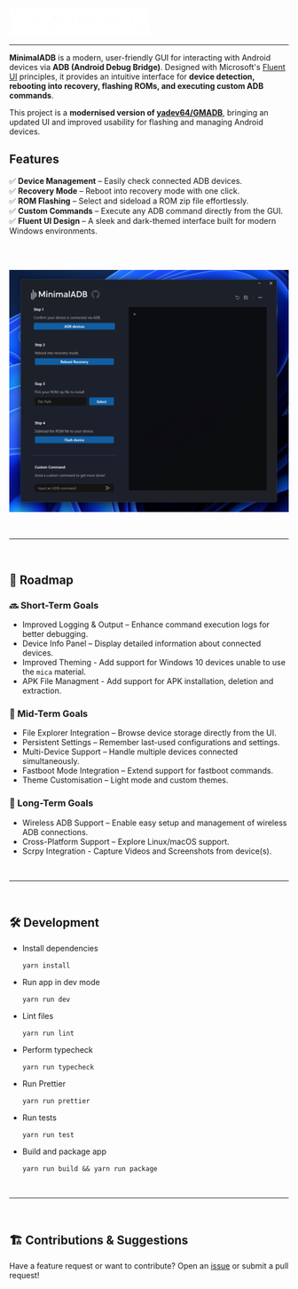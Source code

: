 <img src="src/renderer/assets/MinimalADB_White_Small.png" style="height: 50px"/>

---

**MinimalADB** is a modern, user-friendly GUI for interacting with Android devices via **ADB (Android Debug Bridge)**. Designed with Microsoft's [Fluent UI](https://developer.microsoft.com/en-us/fluentui#/) principles, it provides an intuitive interface for **device detection, rebooting into recovery, flashing ROMs, and executing custom ADB commands**.

This project is a **modernised version of [yadev64/GMADB](https://github.com/yadev64/GMADB)**, bringing an updated UI and improved usability for flashing and managing Android devices.

## Features

✅ **Device Management** – Easily check connected ADB devices.  
✅ **Recovery Mode** – Reboot into recovery mode with one click.  
✅ **ROM Flashing** – Select and sideload a ROM zip file effortlessly.  
✅ **Custom Commands** – Execute any ADB command directly from the GUI.  
✅ **Fluent UI Design** – A sleek and dark-themed interface built for modern Windows environments.  

<br />
<br />

![Windows Dark](docs/windows-dark.png)

<br />

---

<br />

## 📅 Roadmap
### 🔜 Short-Term Goals
* Improved Logging & Output – Enhance command execution logs for better debugging.
* Device Info Panel – Display detailed information about connected devices.
* Improved Theming - Add support for Windows 10 devices unable to use the `mica` material.
* APK File Managment - Add support for APK installation, deletion and extraction.

### 🚀 Mid-Term Goals
* File Explorer Integration – Browse device storage directly from the UI.
* Persistent Settings – Remember last-used configurations and settings.
* Multi-Device Support – Handle multiple devices connected simultaneously.
* Fastboot Mode Integration – Extend support for fastboot commands.
* Theme Customisation – Light mode and custom themes.

### 🌟 Long-Term Goals
* Wireless ADB Support – Enable easy setup and management of wireless ADB connections.
* Cross-Platform Support – Explore Linux/macOS support.
* Scrpy Integration - Capture Videos and Screenshots from device(s).

<br />

---

<br />

## 🛠️ Development

-   Install dependencies

    ```
    yarn install
    ```

-   Run app in dev mode

    ```
    yarn run dev
    ```

-   Lint files

    ```
    yarn run lint
    ```

-   Perform typecheck

    ```
    yarn run typecheck
    ```

-   Run Prettier
  
    ```
    yarn run prettier
    ```

-   Run tests

    ```
    yarn run test
    ```

-   Build and package app

    ```
    yarn run build && yarn run package
    ```

<br />

---

<br />

## 🏗 Contributions & Suggestions
Have a feature request or want to contribute? Open an [issue](https://github.com/beecho01/MinimalADB/issues) or submit a pull request!
